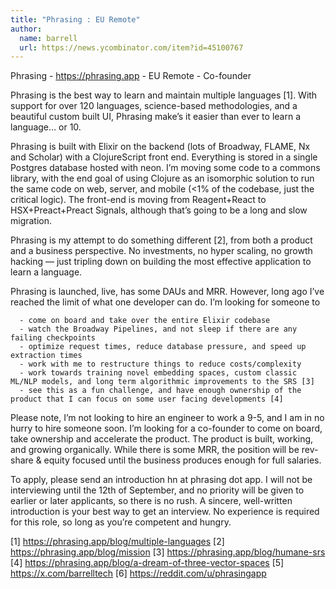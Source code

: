 ```yaml
---
title: "Phrasing : EU Remote"
author:
  name: barrell
  url: https://news.ycombinator.com/item?id=45100767
---
```

Phrasing - <a href="https:&#x2F;&#x2F;phrasing.app" rel="nofollow">https:&#x2F;&#x2F;phrasing.app</a> - EU Remote - Co-founder

Phrasing is the best way to learn and maintain multiple languages [1]. With support for over 120 languages, science-based methodologies, and a beautiful custom built UI, Phrasing make’s it easier than ever to learn a language… or 10.

Phrasing is built with Elixir on the backend (lots of Broadway, FLAME, Nx and Scholar) with a ClojureScript front end. Everything is stored in a single Postgres database hosted with neon. I’m moving some code to a commons library, with the end goal of using Clojure as an isomorphic solution to run the same code on web, server, and mobile (&lt;1% of the codebase, just the critical logic). The front-end is moving from Reagent+React to HSX+Preact+Preact Signals, although that’s going to be a long and slow migration.

Phrasing is my attempt to do something different [2], from both a product and a business perspective. No investments, no hyper scaling, no growth hacking — just tripling down on building the most effective application to learn a language.

Phrasing is launched, live, has some DAUs and MRR. However, long ago I’ve reached the limit of what one developer can do. I’m looking for someone to

<pre><code>  - come on board and take over the entire Elixir codebase
  - watch the Broadway Pipelines, and not sleep if there are any failing checkpoints 
  - optimize request times, reduce database pressure, and speed up extraction times
  - work with me to restructure things to reduce costs&#x2F;complexity
  - work towards training novel embedding spaces, custom classic ML&#x2F;NLP models, and long term algorithmic improvements to the SRS [3]
  - see this as a fun challenge, and have enough ownership of the product that I can focus on some user facing developments [4]
</code></pre>
Please note, I’m not looking to hire an engineer to work a 9-5, and I am in no hurry to hire someone soon. I’m looking for a co-founder to come on board, take ownership and accelerate the product. The product is built, working, and growing organically. While there is some MRR, the position will be rev-share &amp; equity focused until the business produces enough for full salaries.

To apply, please send an introduction hn at phrasing dot app. I will not be interviewing until the 12th of September, and no priority will be given to earlier or later applicants, so there is no rush. A sincere, well-written introduction is your best way to get an interview. No experience is required for this role, so long as you’re competent and hungry.

[1] <a href="https:&#x2F;&#x2F;phrasing.app&#x2F;blog&#x2F;multiple-languages" rel="nofollow">https:&#x2F;&#x2F;phrasing.app&#x2F;blog&#x2F;multiple-languages</a>
[2] <a href="https:&#x2F;&#x2F;phrasing.app&#x2F;blog&#x2F;mission" rel="nofollow">https:&#x2F;&#x2F;phrasing.app&#x2F;blog&#x2F;mission</a>
[3] <a href="https:&#x2F;&#x2F;phrasing.app&#x2F;blog&#x2F;humane-srs" rel="nofollow">https:&#x2F;&#x2F;phrasing.app&#x2F;blog&#x2F;humane-srs</a>
[4] <a href="https:&#x2F;&#x2F;phrasing.app&#x2F;blog&#x2F;a-dream-of-three-vector-spaces" rel="nofollow">https:&#x2F;&#x2F;phrasing.app&#x2F;blog&#x2F;a-dream-of-three-vector-spaces</a>
[5] <a href="https:&#x2F;&#x2F;x.com&#x2F;barrelltech" rel="nofollow">https:&#x2F;&#x2F;x.com&#x2F;barrelltech</a>
[6] <a href="https:&#x2F;&#x2F;reddit.com&#x2F;u&#x2F;phrasingapp" rel="nofollow">https:&#x2F;&#x2F;reddit.com&#x2F;u&#x2F;phrasingapp</a>
<JobApplication />
